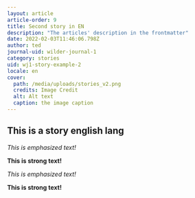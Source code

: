 ```yaml
---
layout: article
article-order: 9
title: Second story in EN
description: "The articles' description in the frontmatter"
date: 2022-02-03T11:46:06.798Z
author: ted
journal-uid: wilder-journal-1
category: stories
uid: wj1-story-example-2
locale: en
cover: 
  path: /media/uploads/stories_v2.png
  credits: Image Credit
  alt: Alt text
  caption: the image caption
---
```


## This is a story english lang

_This is emphasized text!_

__This is strong text!__

*This is emphasized text!*

**This is strong text!**
